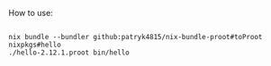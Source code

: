 
How to use:
```console

nix bundle --bundler github:patryk4815/nix-bundle-proot#toProot nixpkgs#hello
./hello-2.12.1.proot bin/hello

```
